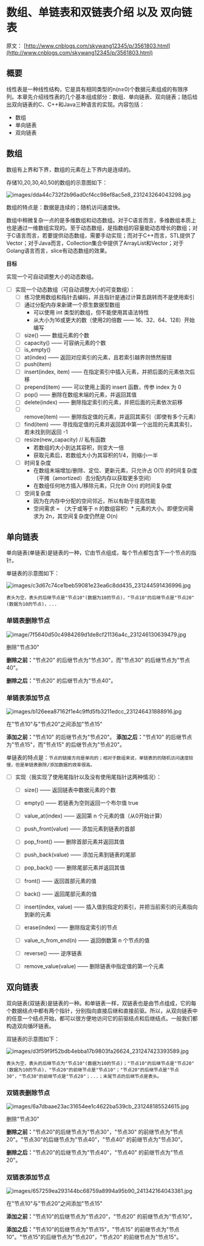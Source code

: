 # 数组、单链表和双链表介绍 以及 双向链表

原文： [http://www.cnblogs.com/skywang12345/p/3561803.html](http://www.cnblogs.com/skywang12345/p/3561803.html)

## 概要

线性表是一种线性结构，它是具有相同类型的n(n≥0)个数据元素组成的有限序列。本章先介绍线性表的几个基本组成部分：数组、单向链表、双向链表；随后给出双向链表的C、C++和Java三种语言的实现。内容包括：

- 数组
- 单向链表
- 双向链表

## 数组

数组有上界和下界，数组的元素在上下界内是连续的。

存储10,20,30,40,50的数组的示意图如下：

![images/dda44c732f2b96ad0cf4cc98ef8ac5e8_231243264043298.jpg](images/dda44c732f2b96ad0cf4cc98ef8ac5e8_231243264043298.jpg)

数组的特点是：数据是连续的；随机访问速度快。

数组中稍微复杂一点的是多维数组和动态数组。对于C语言而言，多维数组本质上也是通过一维数组实现的。至于动态数组，是指数组的容量能动态增长的数组；对于C语言而言，若要提供动态数组，需要手动实现；而对于C++而言，STL提供了Vector；对于Java而言，Collection集合中提供了ArrayList和Vector；对于Golang语言而言，slice有动态数组的效果。


**目标**

实现一个可自动调整大小的动态数组。

- [ ] 实现一个动态数组（可自动调整大小的可变数组）：
   - [ ] 练习使用数组和指针去编码，并且指针是通过计算去跳转而不是使用索引
   - [ ] 通过分配内存来新建一个原生数据型数组
      - 可以使用 int 类型的数组，但不能使用其语法特性
      - 从大小为16或更大的数（使用2的倍数 —— 16、32、64、128）开始编写
   - [ ] size() —— 数组元素的个数
   - [ ] capacity() —— 可容纳元素的个数
   - [ ] is_empty()
   - [ ] at(index) —— 返回对应索引的元素，且若索引越界则愤然报错
   - [ ] push(item)
   - [ ] insert(index, item) —— 在指定索引中插入元素，并把后面的元素依次后移
   - [ ] prepend(item) —— 可以使用上面的 insert 函数，传参 index 为 0
   - [ ] pop() —— 删除在数组末端的元素，并返回其值
   - [ ] delete(index) —— 删除指定索引的元素，并把后面的元素依次前移
   - [ ] remove(item) —— 删除指定值的元素，并返回其索引（即使有多个元素）
   - [ ] find(item) —— 寻找指定值的元素并返回其中第一个出现的元素其索引，若未找到则返回 -1
   - [ ] resize(new_capacity) // 私有函数
      - 若数组的大小到达其容积，则变大一倍
      - 获取元素后，若数组大小为其容积的1/4，则缩小一半
   - [ ] 时间复杂度
      - 在数组末端增加/删除、定位、更新元素，只允许占 O(1) 的时间复杂度（平摊（amortized）去分配内存以获取更多空间）
      - 在数组任何地方插入/移除元素，只允许 O(n) 的时间复杂度
   - [ ] 空间复杂度
      - 因为在内存中分配的空间邻近，所以有助于提高性能
      - 空间需求 = （大于或等于 n 的数组容积）* 元素的大小。即便空间需求为 2n，其空间复杂度仍然是 O(n)


## 单向链表

单向链表(单链表)是链表的一种，它由节点组成，每个节点都包含下一个节点的指针。

单链表的示意图如下：

![images/c3d67c74ce1beb59081e23ea6c8dd435_231244591436996.jpg](images/c3d67c74ce1beb59081e23ea6c8dd435_231244591436996.jpg)

`表头为空，表头的后继节点是"节点10"(数据为10的节点)，"节点10"的后继节点是"节点20"(数据为10的节点)，...`

### 单链表删除节点

![image/7f5640d50c4984269d1de8cf21136a4c_231246130639479.jpg](images/7f5640d50c4984269d1de8cf21136a4c_231246130639479.jpg)


删除"节点30"

**删除之前：**"节点20" 的后继节点为"节点30"，而"节点30" 的后继节点为"节点40"。

**删除之后：**"节点20" 的后继节点为"节点40"。


### 单链表添加节点

![images/b126eea87162f1e4c9ffd5fb3211edcc_231246431888916.jpg](images/b126eea87162f1e4c9ffd5fb3211edcc_231246431888916.jpg)

在"节点10"与"节点20"之间添加"节点15"

**添加之前：**"节点10" 的后继节点为"节点20"。
**添加之后：**"节点10" 的后继节点为"节点15"，而"节点15" 的后继节点为"节点20"。

单链表的特点是：`节点的链接方向是单向的；相对于数组来说，单链表的的随机访问速度较慢，但是单链表删除/添加数据的效率很高。`

- [ ] 实现（我实现了使用尾指针以及没有使用尾指针这两种情况）：
   - [ ] size() —— 返回链表中数据元素的个数
   - [ ] empty() —— 若链表为空则返回一个布尔值 true
   - [ ] value_at(index) —— 返回第 n 个元素的值（从0开始计算）
   - [ ] push_front(value) —— 添加元素到链表的首部
   - [ ] pop_front() —— 删除首部元素并返回其值
   - [ ] push_back(value) —— 添加元素到链表的尾部
   - [ ] pop_back() —— 删除尾部元素并返回其值
   - [ ] front() —— 返回首部元素的值
   - [ ] back() —— 返回尾部元素的值
   - [ ] insert(index, value) —— 插入值到指定的索引，并把当前索引的元素指向到新的元素
   - [ ] erase(index) —— 删除指定索引的节点
   - [ ] value_n_from_end(n) —— 返回倒数第 n 个节点的值
   - [ ] reverse() —— 逆序链表
   - [ ] remove_value(value) —— 删除链表中指定值的第一个元素
        

## 双向链表

双向链表(双链表)是链表的一种。和单链表一样，双链表也是由节点组成，它的每个数据结点中都有两个指针，分别指向直接后继和直接前驱。所以，从双向链表中的任意一个结点开始，都可以很方便地访问它的前驱结点和后继结点。一般我们都构造双向循环链表。

双链表的示意图如下：

![images/d3f59f9f52bdb4ebba17b9803fa26624_231247423393589.jpg](images/d3f59f9f52bdb4ebba17b9803fa26624_231247423393589.jpg)

`表头为空，表头的后继节点为"节点10"(数据为10的节点)；"节点10"的后继节点是"节点20"(数据为10的节点)，"节点20"的前继节点是"节点10"；"节点20"的后继节点是"节点30"，"节点30"的前继节点是"节点20"；...；末尾节点的后继节点是表头。`

### 双链表删除节点

![images/6a7dbaae23ac31654ee1c4622ba539cb_231248185524615.jpg](images/6a7dbaae23ac31654ee1c4622ba539cb_231248185524615.jpg)

删除"节点30"

**删除之前：**"节点20"的后继节点为"节点30"，"节点30" 的前继节点为"节点20"。"节点30"的后继节点为"节点40"，"节点40" 的前继节点为"节点30"。

**删除之后：**"节点20"的后继节点为"节点40"，"节点40" 的前继节点为"节点20"。

### 双链表添加节点

![images/657259ea293144bc68759a8994a95b90_241342164043381.jpg](images/657259ea293144bc68759a8994a95b90_241342164043381.jpg)

在"节点10"与"节点20"之间添加"节点15"

**添加之前：**"节点10"的后继节点为"节点20"，"节点20" 的前继节点为"节点10"。

**添加之后：**"节点10"的后继节点为"节点15"，"节点15" 的前继节点为"节点10"。"节点15"的后继节点为"节点20"，"节点20" 的前继节点为"节点15"。











